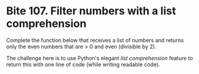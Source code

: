 # Bite 107. Filter numbers with a list comprehension
Complete the function below that receives a list of numbers and returns only the even numbers that are > 0 and even (divisible by 2).

The challenge here is to use Python's elegant _list comprehension_ feature to return this with one line of code (while writing readable code).
